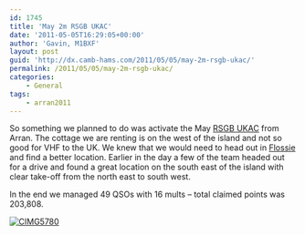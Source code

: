 ```yaml
---
id: 1745
title: 'May 2m RSGB UKAC'
date: '2011-05-05T16:29:05+00:00'
author: 'Gavin, M1BXF'
layout: post
guid: 'http://dx.camb-hams.com/2011/05/05/may-2m-rsgb-ukac/'
permalink: /2011/05/05/may-2m-rsgb-ukac/
categories:
    - General
tags:
    - arran2011
---
```


So something we planned to do was activate the May [RSGB UKAC](http://www.rsgbcc.org/cgi-bin/contest_rules.pl?year=2011&contest=2mukac&seq=) from Arran. The cottage we are renting is on the west of the island and not so good for VHF to the UK. We knew that we would need to head out in [Flossie](http://www.camb-hams.com/flossie) and find a better location. Earlier in the day a few of the team headed out for a drive and found a great location on the south east of the island with clear take-off from the north east to south west.

In the end we managed 49 QSOs with 16 mults – total claimed points was 203,808.

[![CIMG5780](http://dx.camb-hams.com/wp-content/uploads/2011/05/CIMG5780_thumb.jpg "CIMG5780")](http://dx.camb-hams.com/wp-content/uploads/2011/05/CIMG5780.jpg)